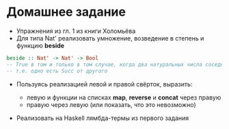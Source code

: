 # Домашнее задание

* Упражнения из гл. 1 из книги Холомьёва
* Для типа Nat' реализовать умножение, возведение в степень и функцию **beside**
```haskell
beside :: Nat' -> Nat' -> Bool
-- True в том и только в том случае, когда два натуральных числа соседние
-- т.е. одно есть Succ от другого
```
* Пользуясь реализацией левой и правой свёрток, выразить:
    * левую и функции на списках **map**, **reverse** и **concat** через правую
    * правую через левую (или показать, что это невозможно)

* Реализовать на Haskell лямбда-термы из первого задания